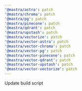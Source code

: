 ```yaml
---
'@mastra/astra': patch
'@mastra/chroma': patch
'@mastra/pg': patch
'@mastra/pinecone': patch
'@mastra/qdrant': patch
'@mastra/upstash': patch
'@mastra/vectorize': patch
'@mastra/vector-astra': patch
'@mastra/vector-chroma': patch
'@mastra/vector-pg': patch
'@mastra/vector-pinecone': patch
'@mastra/vector-qdrant': patch
'@mastra/vector-upstash': patch
'@mastra/vector-vectorize': patch
---
```


Update build script
